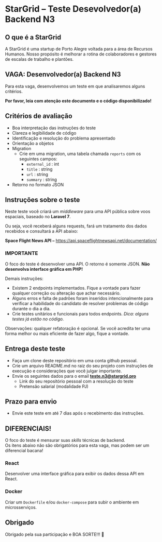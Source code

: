 # StarGrid – Teste Desevolvedor(a) Backend N3

## O que é a StarGrid
A StarGrid é uma startup de Porto Alegre voltada para a área de Recursos Humanos. Nosso propósito é melhorar a rotina de colaboradores e gestores de escalas de trabalho e plantões.

## VAGA: Desenvolvedor(a) Backend N3
Para esta vaga, desenvolvemos um teste em que analisaremos alguns critérios.

**Por favor, leia com atenção este documento e o código disponibilizado!**

## Critérios de avaliação
- Boa interpretação das instruções do teste
- Clareza e legibilidade de código
- Identificação e resolução do problema apresentado
- Orientação a objetos
- Migration
  - Crie em uma migration, uma tabela chamada `reports` com os seguintes campos:
    - `external_id` : int
    - `title` : string
    - `url` : string
    - `summary` : string
- Retorno no formato JSON

## Instruções sobre o teste
Neste teste você criará um *middleware* para uma API pública sobre voos espaciais, baseado no **Laravel 7**.

Ou seja, você receberá alguns requests, fará um tratamento dos dados recebidos e consultará a API abaixo:

**Space Flight News API –** https://api.spaceflightnewsapi.net/documentation/

### IMPORTANTE
O foco do teste é desenvolver uma API. O retorno é somente JSON. **Não desenvolva interface gráfica em PHP!**

Demais instruções:
- Existem 2 endpoints implementados. Fique a vontade para fazer qualquer correção ou alteração que achar necessário.
- Alguns erros e falta de padrões foram inseridos intencionalmente para verificar a habilidade do candidato de resolver problemas de código durante o dia a dia.
- Crie testes unitários e funcionais para todos endpoints. *Dica: alguns testes já estão no código.*

Observações: qualquer refatoração é opcional. Se você acredita ter uma forma melhor ou mais eficiente de fazer algo, fique a vontade.

## Entrega deste teste
- Faça um clone deste repositório em uma conta github pessoal.
- Crie um arquivo README.md no raiz do seu projeto com instruções de execução e considerações que você julgar importante.
- Envie os seguintes dados para o email **teste.n3@stargrid.pro**
  - Link do seu repositório pessoal com a resolução do teste
  - Pretensão salarial (modalidade PJ)

## Prazo para envio
- Envie este teste em até 7 dias após o recebimento das instruções.

## DIFERENCIAIS!
O foco do teste é mensurar suas *skills* técnicas de backend.  
Os itens abaixo não são obrigatórios para esta vaga, mas podem ser um diferencial bacana!
### React
Desenvolver uma interface gráfica para exibir os dados dessa API em React.

### Docker
Criar um `Dockerfile` e/ou `docker-compose` para subir o ambiente em microsserviços.

## Obrigado
Obrigado pela sua participação e BOA SORTE!!! 🦄
